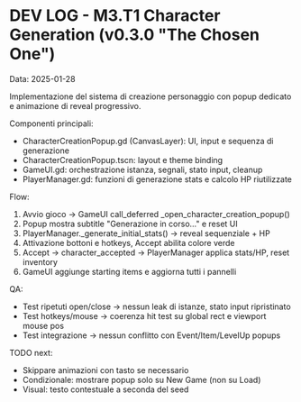 # DEV LOG - M3.T1 Character Generation (v0.3.0 "The Chosen One")

Data: 2025-01-28

Implementazione del sistema di creazione personaggio con popup dedicato e animazione di reveal progressivo.

Componenti principali:
- CharacterCreationPopup.gd (CanvasLayer): UI, input e sequenza di generazione
- CharacterCreationPopup.tscn: layout e theme binding
- GameUI.gd: orchestrazione istanza, segnali, stato input, cleanup
- PlayerManager.gd: funzioni di generazione stats e calcolo HP riutilizzate

Flow:
1) Avvio gioco → GameUI call_deferred _open_character_creation_popup()
2) Popup mostra subtitle "Generazione in corso..." e reset UI
3) PlayerManager._generate_initial_stats() → reveal sequenziale + HP
4) Attivazione bottoni e hotkeys, Accept abilita colore verde
5) Accept → character_accepted → PlayerManager applica stats/HP, reset inventory
6) GameUI aggiunge starting items e aggiorna tutti i pannelli

QA:
- Test ripetuti open/close → nessun leak di istanze, stato input ripristinato
- Test hotkeys/mouse → coerenza hit test su global rect e viewport mouse pos
- Test integrazione → nessun conflitto con Event/Item/LevelUp popups

TODO next:
- Skippare animazioni con tasto se necessario
- Condizionale: mostrare popup solo su New Game (non su Load)
- Visual: testo contestuale a seconda del seed